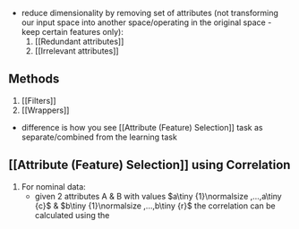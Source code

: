 - reduce dimensionality by removing set of attributes (not transforming our input space into another space/operating in the original space - keep certain features only):
	1. [[Redundant attributes]]
	2. [[Irrelevant attributes]]
## Methods
1. [[Filters]]
2. [[Wrappers]]
- difference is how you see [[Attribute (Feature) Selection]] task as separate/combined from the learning task
## [[Attribute (Feature) Selection]] using Correlation
1. For nominal data:
	- given 2 attributes A & B with values $a\tiny {1}\normalsize ,...,a\tiny {c}$ &  $b\tiny {1}\normalsize ,...,b\tiny {r}$ the correlation can be calculated using the